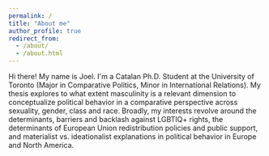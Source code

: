 ```yaml
---
permalink: /
title: "About me"
author_profile: true
redirect_from: 
  - /about/
  - /about.html
---
```

Hi there! My name is Joel. I'm a Catalan Ph.D. Student at the University of Toronto (Major in Comparative Politics, Minor in International Relations). My thesis explores to what extent masculinity is a relevant dimension to conceptualize political behavior in a comparative perspective across sexuality, gender, class and race. Broadly, my interests revolve around the determinants, barriers and backlash against LGBTIQ+ rights, the determinants of European Union redistribution policies and public support, and materialist vs. ideationalist explanations in political behavior in Europe and North America.

